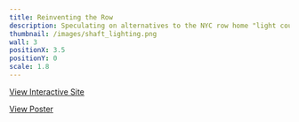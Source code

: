 ```yaml
---
title: Reinventing the Row
description: Speculating on alternatives to the NYC row home "light court"
thumbnail: /images/shaft_lighting.png
wall: 3
positionX: 3.5
positionY: 0
scale: 1.8
---
```


[View Interactive Site](https://gsapp-cdp.github.io/colloquium-1-2024/work/sebastian-schloesser/#questioning-assumptions)

[View Poster](/files/reinventing-the-row.png)
